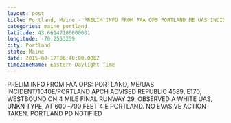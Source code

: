 ```yaml
---
layout: post
title: Portland, Maine - PRELIM INFO FROM FAA OPS PORTLAND ME UAS INCIDENT 1040E PORTLAND APCH ADVISED REPUBLIC 4589
categories: maine portland
latitude: 43.66147100000001
longitude: -70.2553259
city: Portland
state: Maine
date: 2015-08-17T06:40:00.000Z
timeZoneName: Eastern Daylight Time
---
```


PRELIM INFO FROM FAA OPS: PORTLAND, ME/UAS INCIDENT/1040E/PORTLAND APCH ADVISED REPUBLIC 4589, E170, WESTBOUND ON 4 MILE FINAL RUNWAY 29, OBSERVED A WHITE UAS, UNKN TYPE, AT 600 -700 FEET 4 E PORTLAND. NO EVASIVE ACTION TAKEN. PORTLAND PD NOTIFIED 